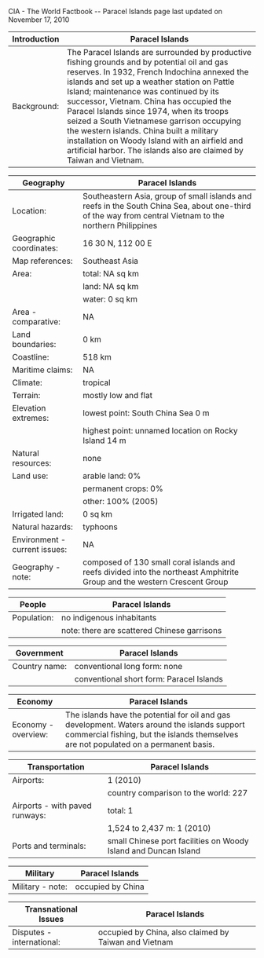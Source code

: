 CIA - The World Factbook -- Paracel Islands
page last updated on November 17, 2010


| Introduction | Paracel Islands |
| --- | --- |
| Background: | The Paracel Islands are surrounded by productive fishing grounds and by potential oil and gas reserves. In 1932, French Indochina annexed the islands and set up a weather station on Pattle Island; maintenance was continued by its successor, Vietnam. China has occupied the Paracel Islands since 1974, when its troops seized a South Vietnamese garrison occupying the western islands. China built a military installation on Woody Island with an airfield and artificial harbor. The islands also are claimed by Taiwan and Vietnam. |


| Geography | Paracel Islands |
| --- | --- |
| Location: | Southeastern Asia, group of small islands and reefs in the South China Sea, about one-third of the way from central Vietnam to the northern Philippines |
| Geographic coordinates: | 16 30 N, 112 00 E |
| Map references: | Southeast Asia |
| Area: | total: NA sq km |
| | land: NA sq km |
| | water: 0 sq km |
| Area - comparative: | NA |
| Land boundaries: | 0 km |
| Coastline: | 518 km |
| Maritime claims: | NA |
| Climate: | tropical |
| Terrain: | mostly low and flat |
| Elevation extremes: | lowest point: South China Sea 0 m |
| | highest point: unnamed location on Rocky Island 14 m |
| Natural resources: | none |
| Land use: | arable land: 0% |
| | permanent crops: 0% |
| | other: 100% (2005) |
| Irrigated land: | 0 sq km |
| Natural hazards: | typhoons |
| Environment - current issues: | NA |
| Geography - note: | composed of 130 small coral islands and reefs divided into the northeast Amphitrite Group and the western Crescent Group |


| People | Paracel Islands |
| --- | --- |
| Population: | no indigenous inhabitants |
| | note: there are scattered Chinese garrisons |


| Government | Paracel Islands |
| --- | --- |
| Country name: | conventional long form: none |
| | conventional short form: Paracel Islands |


| Economy | Paracel Islands |
| --- | --- |
| Economy - overview: | The islands have the potential for oil and gas development. Waters around the islands support commercial fishing, but the islands themselves are not populated on a permanent basis. |


| Transportation | Paracel Islands |
| --- | --- |
| Airports: | 1 (2010) |
| | country comparison to the world: 227 |
| Airports - with paved runways: | total: 1 |
| | 1,524 to 2,437 m: 1 (2010) |
| Ports and terminals: | small Chinese port facilities on Woody Island and Duncan Island |


| Military | Paracel Islands |
| --- | --- |
| Military - note: | occupied by China |


| Transnational Issues | Paracel Islands |
| --- | --- |
| Disputes - international: | occupied by China, also claimed by Taiwan and Vietnam |
